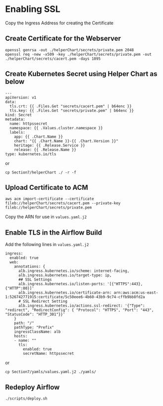 # Enabling SSL
Copy the Ingress Address for creating the Certificate
## Create Certificate for the Webserver
```
openssl genrsa -out ./helperChart/secrets/private.pem 2048
openssl req -new -x509 -key ./helperChart/secrets/private.pem -out ./helperChart/secrets/cacert.pem -days 1095
```
## Create Kubernetes Secret using Helper Chart as below 
```
---
apiVersion: v1
data:
  tls.crt: {{ .Files.Get "secrets/cacert.pem" | b64enc }}
  tls.key: {{ .Files.Get "secrets/private.pem" | b64enc }}
kind: Secret
metadata:
  name: httpssecret
  namespace: {{ .Values.cluster.namespace }}
  labels:
    app: {{ .Chart.Name }}
    chart: "{{ .Chart.Name }}-{{ .Chart.Version }}"
    heritage: {{ .Release.Service }}
    release: {{ .Release.Name }}
type: kubernetes.io/tls
```
or 
```
cp Section7/helperChart ./ -r -f
```
## Upload Certificate to ACM
```
aws acm import-certificate --certificate fileb://helperChart/secrets/cacert.pem --private-key fileb://helperChart/secrets/private.pem
```
Copy the ARN for use in `values.yaml.j2`
## Enable TLS in the Airflow Build
Add the following lines in `values.yaml.j2`
```
ingress:
  enabled: true
  web:
    annotations: {
      alb.ingress.kubernetes.io/scheme: internet-facing,
      alb.ingress.kubernetes.io/target-type: ip,
      ## SSL Settings
      alb.ingress.kubernetes.io/listen-ports: '[{"HTTPS":443}, {"HTTP":80}]'
      alb.ingress.kubernetes.io/certificate-arn: arn:aws:acm:us-east-1:526742771915:certificate/5c50eee6-4b60-43b9-9c74-cffb9bb8fd2a
      # SSL Redirect Setting
      alb.ingress.kubernetes.io/actions.ssl-redirect: '{"Type": "redirect", "RedirectConfig": { "Protocol": "HTTPS", "Port": "443", "StatusCode": "HTTP_301"}}'
    }
    path: "/"
    pathType: "Prefix"
    ingressClassName: alb
    hosts: 
    - name: ""
      tls:
        enabled: true
        secretName: httpssecret
```
or
```
cp Section7/yamls/values.yaml.j2 ./yamls/
```
## Redeploy Airflow
```
./scripts/deploy.sh 
```